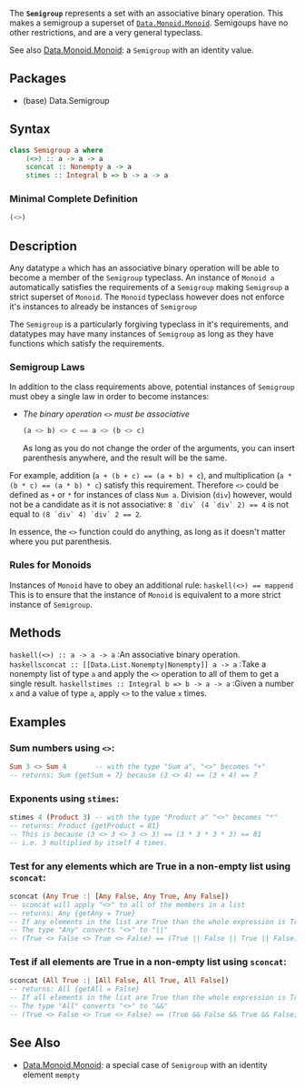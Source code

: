 The <strong>`Semigroup`</strong> represents a set with an associative binary operation. This makes a semigroup a superset of [`Data.Monoid.Monoid`](../Monoid/Monoid.md). Semigoups have no other restrictions, and are a very general typeclass.

See also [Data.Monoid.Monoid](../Monoid/Monoid.md): a `Semigroup` with an identity value.

## Packages
* (base) Data.Semigroup

## Syntax

```haskell
class Semigroup a where
    (<>) :: a -> a -> a
    sconcat :: Nonempty a -> a
    stimes :: Integral b => b -> a -> a
```

### Minimal Complete Definition

```haskell
(<>)
```

## Description

Any datatype `a` which has an associative binary operation will be able to become a member of the `Semigroup` typeclass. An instance of `Monoid a` automatically satisfies the requirements of a `Semigroup` making `Semigroup` a strict superset of `Monoid`. The `Monoid` typeclass however does not enforce it's instances to already be instances of `Semigroup`

The `Semigroup` is a particularly forgiving typeclass in it's requirements, and datatypes may have many instances of `Semigroup` as long as they have functions which satisfy the requirements.
        
### Semigroup Laws

In addition to the class requirements above, potential instances of `Semigroup` must obey a single law in order to become instances:

*   *The binary operation `<>` must be associative*
    ```haskell
    (a <> b) <> c == a <> (b <> c)
    ```
    As long as you do not change the order of the arguments, you can insert parenthesis anywhere, and the result will be the same.

For example, addition (`a + (b + c) == (a + b) + c`), and multiplication (`a * (b * c) == (a * b) * c`) satisfy this requirement. Therefore `<>` could be defined as `+` or `*` for instances of class `Num a`. Division (`div`) however, would not be a candidate as it is not associative: ``8 `div` (4 `div` 2) == 4`` is not equal to ``(8 `div` 4) `div` 2 == 2``.
    
In essence, the `<>` function could do anything, as long as it doesn't matter where you put parenthesis.

### Rules for Monoids

Instances of `Monoid` have to obey an additional rule:
```haskell(<>) == mappend```
This is to ensure that the instance of `Monoid` is equivalent to a more strict instance of `Semigroup`.
    
## Methods

```haskell(<>) :: a -> a -> a```
:An associative binary operation.
```haskellsconcat :: [[Data.List.Nonempty|Nonempty]] a -> a```
:Take a nonempty list of type `a` and apply the `<>` operation to all of them to get a single result.
```haskellstimes :: Integral b => b -> a -> a```
:Given a number `x` and a value of type `a`, apply `<>` to the value `x` times.

## Examples

### Sum numbers using `<>`:

```haskell
Sum 3 <> Sum 4       -- with the type "Sum a", "<>" becomes "+"
-- returns: Sum {getSum = 7} because (3 <> 4) == (3 + 4) == 7
```

### Exponents using `stimes`:

```haskell
stimes 4 (Product 3) -- with the type "Product a" "<>" becomes "*"
-- returns: Product {getProduct = 81} 
-- This is because (3 <> 3 <> 3 <> 3) == (3 * 3 * 3 * 3) == 81
-- i.e. 3 multiplied by itself 4 times.
```

### Test for any elements which are True in a non-empty list using `sconcat`:

```haskell
sconcat (Any True :| [Any False, Any True, Any False])
-- sconcat will apply "<>" to all of the members in a list
-- returns: Any {getAny = True}
-- If any elements in the list are True than the whole expression is True
-- The type "Any" converts "<>" to "||"
-- (True <> False <> True <> False) == (True || False || True || False) == True
```

### Test if all elements are True in a non-empty list using `sconcat`:

```haskell
sconcat (All True :| [All False, All True, All False])
-- returns: All {getAll = False}
-- If all elements in the list are True than the whole expression is True
-- The type "All" converts "<>" to "&&"
-- (True <> False <> True <> False) == (True && False && True && False) == True
```

## See Also
* [Data.Monoid.Monoid](../Monoid/Monoid.md): a special case of `Semigroup` with an identity element `mempty`
